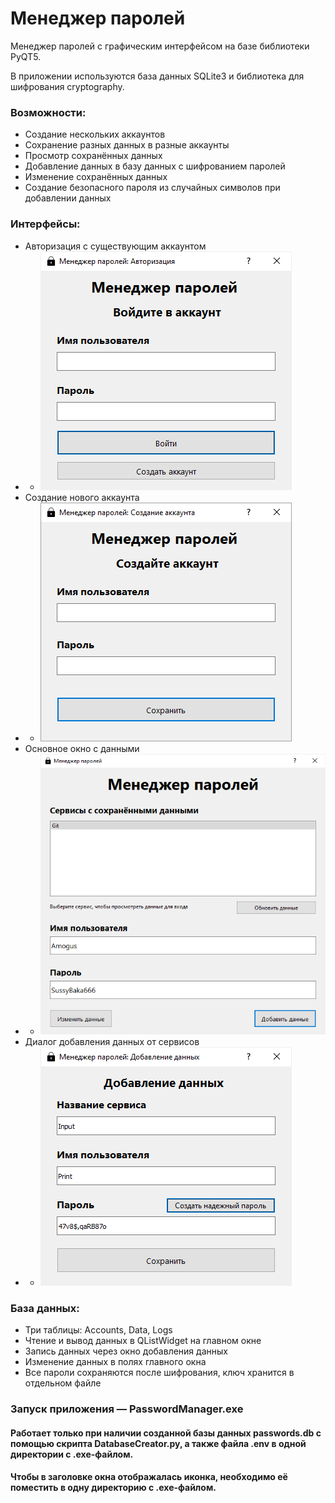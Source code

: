 # Менеджер паролей

Менеджер паролей с графическим интерфейсом на базе библиотеки PyQT5.

В приложении используются база данных SQLite3 и библиотека для шифрования cryptography.

### Возможности:

* Создание нескольких аккаунтов
* Сохранение разных данных в разные аккаунты
* Просмотр сохранённых данных
* Добавление данных в базу данных с шифрованием паролей
* Изменение сохранённых данных
* Создание безопасного пароля из случайных символов при добавлении данных

### Интерфейсы:

* Авторизация с существующим аккаунтом
* * ![Authorization](pics/1.png)
* Создание нового аккаунта
* * ![NewAccount](pics/2.png)
* Основное окно с данными
* * ![MainWindow](pics/3.png)
* Диалог добавления данных от сервисов
* * ![AddData](pics/4.png)

### База данных:

* Три таблицы: Accounts, Data, Logs
* Чтение и вывод данных в QListWidget на главном окне
* Запись данных через окно добавления данных
* Изменение данных в полях главного окна
* Все пароли сохраняются после шифрования, ключ хранится в отдельном файле

### Запуск приложения — PasswordManager.exe
#### Работает только при наличии созданной базы данных passwords.db с помощью скрипта DatabaseCreator.py, а также файла .env в одной директории с .exe-файлом.
#### Чтобы в заголовке окна отображалась иконка, необходимо её поместить в одну директорию с .exe-файлом.


